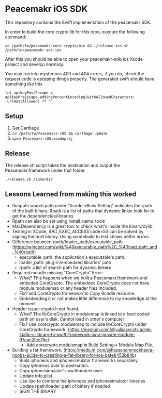 # Peacemakr iOS SDK

This repository contains the Swift implementation of the peacemakr SDK.

In order to build the core crypto lib for this repo, execute the following command:
```
cd /path/to/peacemakr-core-crypto/bin && ./release-ios.sh /path/to/peacemakr-sdk-ios
```

After this you should be able to open your peacemakr-sdk-ios Xcode project and develop normally.

You may run into mysterious 400 and 404 errors, if you do, check the request code is escaping things properly. The generated swift should have something like this
```
let apikeyPostEscape = apikeyPreEscape.addingPercentEncoding(withAllowedCharacters: .urlHostAllowed) ?? ""
```

## Setup

1. Get Carthage
2. `cd /path/to/Peacemakr-iOS && carthage update`
3. `open Peacemakr-iOS.xcodeproj`

## Release
The release.sh script takes the destination and output the Peacemakr.framework under that folder.

```
./release.sh /some/dir
```

## Lessons Learned from making this worked
- Runpath search path under "Xcode->Build Setting" indicates the rpath of the built binary. Rpath is a list of paths that dynamic linker look for to get the dependencies/libraries.
- Rpath can also be set using install_name_tools
- MacDependency is a great tool to check what's inside the binary/dylib
- Testing in XCode, BAD_EXEC_ACCESS code=50 can be solved by signing the built binary. Using xcodebuild to test shows better errors.
- Difference between rpath/loader_path/executable_path (https://wincent.com/wiki/%40executable_path%2C_%40load_path_and_%40rpath)
    - executable_path: the application's executable's path.
    - loader_path: plug-in/embedded libraries' path
    - rpath: a list of search path for dynamic linkers
- Required moudle missing "CoreCrypto" Error:
    - What? This happens when we built a Peacemakr.framework and embeded CoreCrypto. The embedded CoreCrypto does not have module.modulemap or any header files included.
    - Fix? add CoreCrypto.frameowkr to Copy Bundle resource.
    - Embededding it or not makes little difference to my knowledge at the moment
- Header issue: crypto.h not found.
    - What? The libCoreCrypto in modulemap is linked to a hard coded path on user's disk. Cannot load in other's computer
    - Fix? Use corecrypto.modulemap to include libCoreCrypto under CoreCrypto framework. (https://medium.com/@yuliiasynytsia/link-static-c-library-to-swift-framework-as-a-private-module-97eae2fec75e)
        - Add corecrypto.modulemap in Build Setting-> Module Map File.
- Building a fat framework. (https://medium.com/@hassanahmedkhan/a-noobs-guide-to-creating-a-fat-library-for-ios-bafe8452b84b)
    - Build iphoneos and iphonesimulator frameworks separately
    - Copy iphoneos over to destination.
    - Copy iphonesimulator's swiftmodule over.
    - Update info.plist
    - Use lipo to combine the iphoneos and iphonesimulator binaries
    - Update rpath/loader_path of binary if needed
    - SIGN THE BINARY
